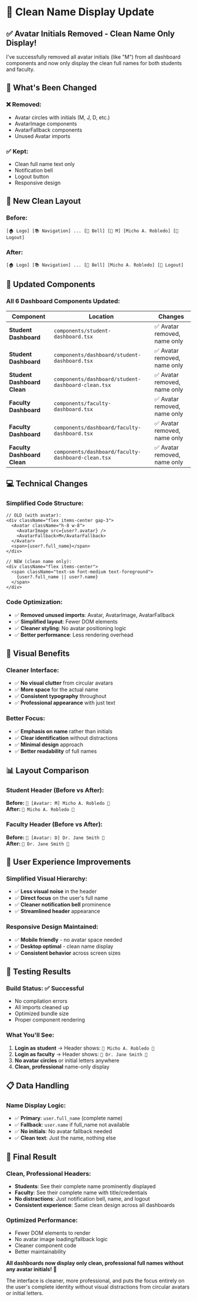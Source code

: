 # 🧹 Clean Name Display Update

## ✅ **Avatar Initials Removed - Clean Name Only Display!**

I've successfully removed all avatar initials (like "M") from all dashboard components and now only display the clean full names for both students and faculty.

## 🎯 **What's Been Changed**

### **❌ Removed:**
- Avatar circles with initials (M, J, D, etc.)
- AvatarImage components
- AvatarFallback components
- Unused Avatar imports

### **✅ Kept:**
- Clean full name text only
- Notification bell
- Logout button
- Responsive design

## 📱 **New Clean Layout**

### **Before:**
```
[🏠 Logo] [📚 Navigation] ... [🔔 Bell] [👤 M] [Micho A. Robledo] [🚪 Logout]
```

### **After:**
```
[🏠 Logo] [📚 Navigation] ... [🔔 Bell] [Micho A. Robledo] [🚪 Logout]
```

## 🔧 **Updated Components**

### **All 6 Dashboard Components Updated:**

| Component | Location | Changes |
|-----------|----------|---------|
| **Student Dashboard** | `components/student-dashboard.tsx` | ✅ Avatar removed, name only |
| **Student Dashboard** | `components/dashboard/student-dashboard.tsx` | ✅ Avatar removed, name only |
| **Student Dashboard Clean** | `components/dashboard/student-dashboard-clean.tsx` | ✅ Avatar removed, name only |
| **Faculty Dashboard** | `components/faculty-dashboard.tsx` | ✅ Avatar removed, name only |
| **Faculty Dashboard** | `components/dashboard/faculty-dashboard.tsx` | ✅ Avatar removed, name only |
| **Faculty Dashboard Clean** | `components/dashboard/faculty-dashboard-clean.tsx` | ✅ Avatar removed, name only |

## 💻 **Technical Changes**

### **Simplified Code Structure:**
```tsx
// OLD (with avatar):
<div className="flex items-center gap-3">
  <Avatar className="h-8 w-8">
    <AvatarImage src={user?.avatar} />
    <AvatarFallback>M</AvatarFallback>
  </Avatar>
  <span>{user?.full_name}</span>
</div>

// NEW (clean name only):
<div className="flex items-center">
  <span className="text-sm font-medium text-foreground">
    {user?.full_name || user?.name}
  </span>
</div>
```

### **Code Optimization:**
- ✅ **Removed unused imports**: Avatar, AvatarImage, AvatarFallback
- ✅ **Simplified layout**: Fewer DOM elements
- ✅ **Cleaner styling**: No avatar positioning logic
- ✅ **Better performance**: Less rendering overhead

## 🎨 **Visual Benefits**

### **Cleaner Interface:**
- ✅ **No visual clutter** from circular avatars
- ✅ **More space** for the actual name
- ✅ **Consistent typography** throughout
- ✅ **Professional appearance** with just text

### **Better Focus:**
- ✅ **Emphasis on name** rather than initials
- ✅ **Clear identification** without distractions
- ✅ **Minimal design** approach
- ✅ **Better readability** of full names

## 📊 **Layout Comparison**

### **Student Header (Before vs After):**
**Before:** `🔔 [Avatar: M] Micho A. Robledo 🚪`  
**After:** `🔔 Micho A. Robledo 🚪`

### **Faculty Header (Before vs After):**
**Before:** `🔔 [Avatar: D] Dr. Jane Smith 🚪`  
**After:** `🔔 Dr. Jane Smith 🚪`

## 🚀 **User Experience Improvements**

### **Simplified Visual Hierarchy:**
- ✅ **Less visual noise** in the header
- ✅ **Direct focus** on the user's full name
- ✅ **Cleaner notification bell** prominence
- ✅ **Streamlined header** appearance

### **Responsive Design Maintained:**
- ✅ **Mobile friendly** - no avatar space needed
- ✅ **Desktop optimal** - clean name display
- ✅ **Consistent behavior** across screen sizes

## 🧪 **Testing Results**

### **Build Status:** ✅ **Successful**
- No compilation errors
- All imports cleaned up
- Optimized bundle size
- Proper component rendering

### **What You'll See:**
1. **Login as student** → Header shows: `🔔 Micho A. Robledo 🚪`
2. **Login as faculty** → Header shows: `🔔 Dr. Jane Smith 🚪`
3. **No avatar circles** or initial letters anywhere
4. **Clean, professional** name-only display

## 📋 **Data Handling**

### **Name Display Logic:**
- ✅ **Primary**: `user.full_name` (complete name)
- ✅ **Fallback**: `user.name` if full_name not available
- ✅ **No initials**: No avatar fallback needed
- ✅ **Clean text**: Just the name, nothing else

## 🎉 **Final Result**

### **Clean, Professional Headers:**
- **Students**: See their complete name prominently displayed
- **Faculty**: See their complete name with title/credentials
- **No distractions**: Just notification bell, name, and logout
- **Consistent experience**: Same clean design across all dashboards

### **Optimized Performance:**
- Fewer DOM elements to render
- No avatar image loading/fallback logic
- Cleaner component code
- Better maintainability

**All dashboards now display only clean, professional full names without any avatar initials!** 🎯

The interface is cleaner, more professional, and puts the focus entirely on the user's complete identity without visual distractions from circular avatars or initial letters.
































